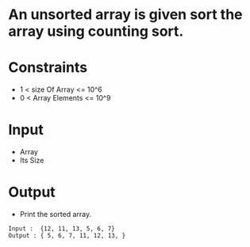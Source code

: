 # An unsorted array is given sort the array using counting sort.

# Constraints
-  1 < size Of Array <= 10^6
-  0 < Array Elements <= 10^9

# Input
- Array
- Its Size

# Output
- Print the sorted array.

```
Input :  {12, 11, 13, 5, 6, 7}
Output : { 5, 6, 7, 11, 12, 13, }

```

